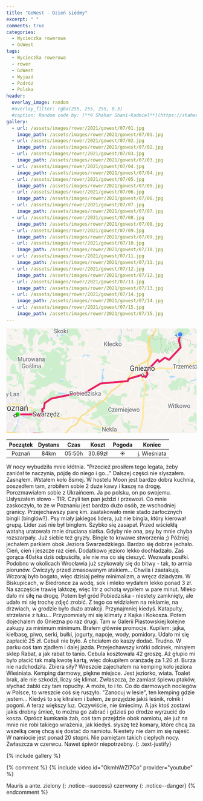 ```yaml
---
title: "GoWest - Dzień siódmy"
excerpt: " "
comments: true
categories:
  - Wycieczka rowerowa
  - GoWest
tags:
  - Wycieczka rowerowa
  - rower
  - GoWest
  - Wyjazd
  - Podróż
  - Polska
header:
  overlay_image: random
  #overlay_filter: rgba(255, 255, 255, 0.3)
  #caption: Random code by: [**© Shahar Shani-Kadmiel**](https://shaharkadmiel.github.io)"
gallery:
  - url: /assets/images/rower/2021/gowest/07/01.jpg
    image_path: /assets/images/rower/2021/gowest/07/01.jpg        
  - url: /assets/images/rower/2021/gowest/07/02.jpg
    image_path: /assets/images/rower/2021/gowest/07/02.jpg        
  - url: /assets/images/rower/2021/gowest/07/03.jpg
    image_path: /assets/images/rower/2021/gowest/07/03.jpg        
  - url: /assets/images/rower/2021/gowest/07/04.jpg
    image_path: /assets/images/rower/2021/gowest/07/04.jpg        
  - url: /assets/images/rower/2021/gowest/07/05.jpg
    image_path: /assets/images/rower/2021/gowest/07/05.jpg        
  - url: /assets/images/rower/2021/gowest/07/06.jpg
    image_path: /assets/images/rower/2021/gowest/07/06.jpg        
  - url: /assets/images/rower/2021/gowest/07/07.jpg
    image_path: /assets/images/rower/2021/gowest/07/07.jpg        
  - url: /assets/images/rower/2021/gowest/07/08.jpg
    image_path: /assets/images/rower/2021/gowest/07/08.jpg        
  - url: /assets/images/rower/2021/gowest/07/09.jpg
    image_path: /assets/images/rower/2021/gowest/07/09.jpg        
  - url: /assets/images/rower/2021/gowest/07/10.jpg
    image_path: /assets/images/rower/2021/gowest/07/10.jpg        
  - url: /assets/images/rower/2021/gowest/07/11.jpg
    image_path: /assets/images/rower/2021/gowest/07/11.jpg        
  - url: /assets/images/rower/2021/gowest/07/12.jpg
    image_path: /assets/images/rower/2021/gowest/07/12.jpg        
  - url: /assets/images/rower/2021/gowest/07/13.jpg
    image_path: /assets/images/rower/2021/gowest/07/13.jpg        
  - url: /assets/images/rower/2021/gowest/07/14.jpg
    image_path: /assets/images/rower/2021/gowest/07/14.jpg        
  - url: /assets/images/rower/2021/gowest/07/15.jpg
    image_path: /assets/images/rower/2021/gowest/07/15.jpg         
---
```


![mapka](/assets/images/rower/2021/gowest/07/mapka.png)

|Początek|Dystans|Czas|Koszt|Pogoda|Koniec|
|:---:|:---:|:---:|:---:|:---:|:---:|
|Poznań|84km|05:50h|30.69zł|☀️|j. Wieśniata| 

W nocy wybudziła mnie kłótnia. "Przecież prosiłem tego legata, żeby zaniósł te naczynia, pójdę do niego i go..." Dalszej części nie slyszałem. Zasnąłem. Wstałem koło 8smej. W hostelu Moon jest bardzo dobra kuchnia, poszedłem tam, zrobiłem sobie 2 duże kawy i kaszę na drogę. Porozmawiałem sobie z Ukraińcem. Ja po polsku, on po swojemu. Usłyszałem słowo - TIR. Czyli ten pan jeździ i przewozi. Co mnie zaskoczyło, to że w Poznaniu jest bardzo dużo osób, ze wschodniej granicy. Przejechawszy parę km. zaatakowało mnie stado żarłocznych bingli (binglów?). Psy miały jakiegoś lidera, już nie bingla, który kierował grupą. Lider zaś nie był binglem. Szybko się zasapał. Przed wściekłą watahą uratowała mnie druciana siatka. Gdyby nie ona, psy by mnie chyba rozszarpały. Już siebie też gryzły. Bingle to krwawe stworzenia ;) Później jechałem parkiem obok Jeziora Swarzedzkiego. Bardzo się dobrze jechało. Cień, cień i jeszcze raz cień. Dodatkowo jezioro lekko dochładzało. Zaś gorąca 40stka dziś odpuściła, ale nie ma co się cieszyć. Wezwała posiłki. Podobno w okolicach Wrocławia już szykowały się do bitwy - tak, to armia piorunów. Ćwiczyły przed zmasowanym atakiem... Chwila i zaatakują. Wczoraj było bogato, więc dzisiaj pełny minimalizm, a wręcz dziadyzm. W Biskupicach, w Biedronce za wodę, sok i mleko wydałem lekko ponad 3 zł. Na szczęście trawię laktozę, więc litr z ochotą wypiłem w pare minut. Mleko dało mi siłę na drogę. Potem był gród Pobiedziska - niestety zamknięty, ale udało mi się trochę zdjęć zrobić. Z tego co widziałem na reklamie, na drzwiach, w grodzie było dużo atrakcji. Przynajmniej kiedyś. Katapulty, strzelanie z łuku... Przypomniały mi się klimaty z Kajka i Kokosza. Potem dojechalem do Gniezna po raz drugi. Tam w Galerii Piastowskiej kolejne zakupy za minimum minimum. Brałem głównie promocje. Kupilem: jajka, kiełbasę, piwo, serki, bułki, jogurty, napoje, wody, pomidory. Udało mi się zapłacić 25 zł. Cebuli nie było. A chciałem do kaszy dodać. Trudno. W parku coś tam zjadłem i dalej jazda. Przejechawszy krótki odcinek, minąłem sklep Rabat, a jak rabat to tanio. Cebula kosztowała 42 groszę. Aż głupio mi było płacić tak małą kwotę kartą, więc dokupiłem oranżadę za 1.20 zł. Burza nie nadchodziła. Zbiera siły? Wreszcie zajechałem na kemping koło jeziora Wieśniata. Kemping darmowy, piękne miejsce. Jest jeziorko, wiata. Toalet brak, ale nie szkodzi, liczy się klimat. Zwłaszcza, że zamiast śpiewu ptaków, słychać żabki czy tam ropuchy. A może, to i to. Co do darmowych  noclegów w Polsce, to wreszcie coś się ruszyło. "Zanocuj w lesie", ten kemping gdzie jestem... Kiedyś to się kitralem i bałem, że przyjdzie jakiś leśnik, rolnik i pogoni. A teraz większy luz. Oczywiście, nie śmiecimy. A jak ktoś zostawi jakis drobny śmieć, to można go zabrać i gdzieś po drodze wyrzucić do kosza. Oprócz kumkania żab, coś tam przejdzie obok namiotu, ale już na mnie nie robi takiego wrażenia, jak kiedyś. słyszę też komary, które chcą za wszelką cenę chcą się dostać do namiotu. Niestety nie dam im się najeść. W namiocie jest ponad 20 stopni. Nie pamiętam takich ciepłych nocy. Zwłaszcza w czerwcu. Nawet śpiwór niepotrzebny.
{: .text-justify}

<!-- {% include gallery caption="Najciekawsze zdjęcia z dzisiejszego dnia" %} -->

{% include gallery %}

{% comment %}
{% include video id="OkmhWrZI7Co" provider="youtube" %}

Mauris a ante.
zielony
{: .notice--success}
czerwony
{: .notice--danger}
{% endcomment %}
